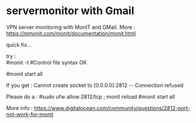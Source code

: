 # servermonitor with Gmail
VPN server monitoring with MonIT and GMail.
More : https://mmonit.com/monit/documentation/monit.html

quick fix...

try :  
#monit -t
#Control file syntax OK

#monit start all

If you get :  Cannot create socket to [0.0.0.0]:2812 -- Connection refused

Please do a :
#sudo ufw allow 2812/tcp ; monit reload
#monit start all

More info : https://www.digitalocean.com/community/questions/2812-port-not-work-for-monit


